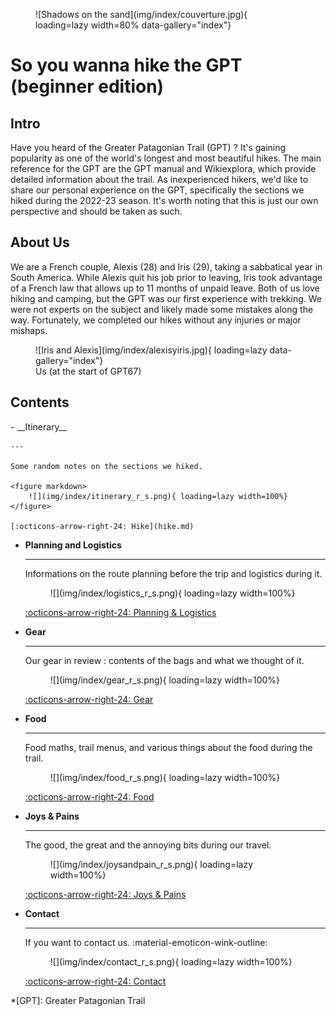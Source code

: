<figure markdown>
  ![Shadows on the sand](img/index/couverture.jpg){ loading=lazy width=80% data-gallery="index"}
</figure>

# So you wanna hike the GPT (beginner edition)

## Intro

Have you heard of the Greater Patagonian Trail (GPT) ? It's gaining popularity as one of the world's longest and most beautiful hikes. The main reference for the GPT are the GPT manual and Wikiexplora, which provide detailed information about the trail. As inexperienced hikers, we'd like to share our personal experience on the GPT, specifically the sections we hiked during the 2022-23 season. It's worth noting that this is just our own perspective and should be taken as such.

## About Us

We are a French couple, Alexis (28) and Iris (29), taking a sabbatical year in South America. While Alexis quit his job prior to leaving, Iris took advantage of a French law that allows up to 11 months of unpaid leave. Both of us love hiking and camping, but the GPT was our first experience with trekking. We were not experts on the subject and likely made some mistakes along the way. Fortunately, we completed our hikes without any injuries or major mishaps.

<figure markdown>
  ![Iris and Alexis](img/index/alexisyiris.jpg){ loading=lazy data-gallery="index"}
  <figcaption>Us (at the start of GPT67)</figcaption>
</figure>

## Contents

<div class="grid cards" markdown>
-   __Itinerary__

    ---

    Some random notes on the sections we hiked.

    <figure markdown>
        ![](img/index/itinerary_r_s.png){ loading=lazy width=100%}
    </figure>

    [:octicons-arrow-right-24: Hike](hike.md)

-   __Planning and Logistics__

    ---

    Informations on the route planning before the trip and logistics during it.

    <figure markdown>
        ![](img/index/logistics_r_s.png){ loading=lazy width=100%}
    </figure>


    [:octicons-arrow-right-24: Planning & Logistics](logistics.md)

-   __Gear__

    ---

    Our gear in review : contents of the bags and what we thought of it.

    <figure markdown>
        ![](img/index/gear_r_s.png){ loading=lazy width=100%}
    </figure>

    [:octicons-arrow-right-24: Gear](gear.md)

-   __Food__

    ---

    Food maths, trail menus, and various things about the food during the trail.

    <figure markdown>
        ![](img/index/food_r_s.png){ loading=lazy width=100%}
    </figure>

    [:octicons-arrow-right-24: Food](food.md)

-   __Joys & Pains__

    ---

    The good, the great and the annoying bits during our travel.

    <figure markdown>
        ![](img/index/joysandpain_r_s.png){ loading=lazy width=100%}
    </figure>

    [:octicons-arrow-right-24: Joys & Pains](emotions.md)

-   __Contact__

    ---

    If you want to contact us. :material-emoticon-wink-outline:

    <figure markdown>
        ![](img/index/contact_r_s.png){ loading=lazy width=100%}
    </figure>

    [:octicons-arrow-right-24: Contact](contact.md)
</div>

*[GPT]: Greater Patagonian Trail
